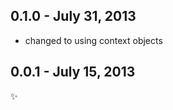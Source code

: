 0.1.0 - July 31, 2013
---------------------
* changed to using context objects

0.0.1 - July 15, 2013
---------------------
:sparkles: